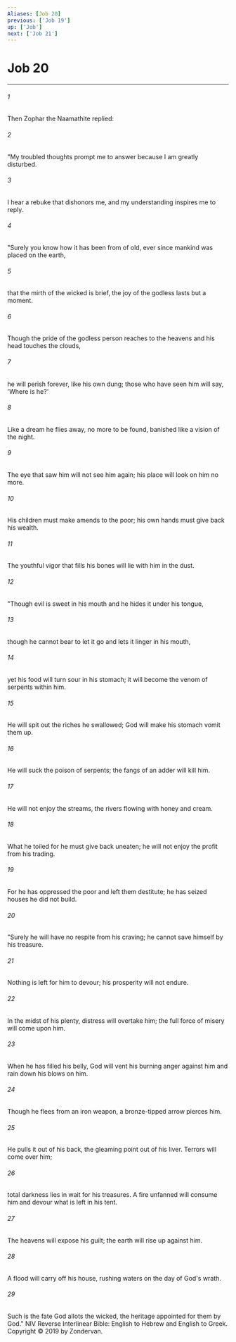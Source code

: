 ```yaml
---
Aliases: [Job 20]
previous: ['Job 19']
up: ['Job']
next: ['Job 21']
---
```

# Job 20

***


###### 1 
Then Zophar the Naamathite replied: 

###### 2 
"My troubled thoughts prompt me to answer because I am greatly disturbed. 

###### 3 
I hear a rebuke that dishonors me, and my understanding inspires me to reply. 

###### 4 
"Surely you know how it has been from of old, ever since mankind was placed on the earth, 

###### 5 
that the mirth of the wicked is brief, the joy of the godless lasts but a moment. 

###### 6 
Though the pride of the godless person reaches to the heavens and his head touches the clouds, 

###### 7 
he will perish forever, like his own dung; those who have seen him will say, 'Where is he?' 

###### 8 
Like a dream he flies away, no more to be found, banished like a vision of the night. 

###### 9 
The eye that saw him will not see him again; his place will look on him no more. 

###### 10 
His children must make amends to the poor; his own hands must give back his wealth. 

###### 11 
The youthful vigor that fills his bones will lie with him in the dust. 

###### 12 
"Though evil is sweet in his mouth and he hides it under his tongue, 

###### 13 
though he cannot bear to let it go and lets it linger in his mouth, 

###### 14 
yet his food will turn sour in his stomach; it will become the venom of serpents within him. 

###### 15 
He will spit out the riches he swallowed; God will make his stomach vomit them up. 

###### 16 
He will suck the poison of serpents; the fangs of an adder will kill him. 

###### 17 
He will not enjoy the streams, the rivers flowing with honey and cream. 

###### 18 
What he toiled for he must give back uneaten; he will not enjoy the profit from his trading. 

###### 19 
For he has oppressed the poor and left them destitute; he has seized houses he did not build. 

###### 20 
"Surely he will have no respite from his craving; he cannot save himself by his treasure. 

###### 21 
Nothing is left for him to devour; his prosperity will not endure. 

###### 22 
In the midst of his plenty, distress will overtake him; the full force of misery will come upon him. 

###### 23 
When he has filled his belly, God will vent his burning anger against him and rain down his blows on him. 

###### 24 
Though he flees from an iron weapon, a bronze-tipped arrow pierces him. 

###### 25 
He pulls it out of his back, the gleaming point out of his liver. Terrors will come over him; 

###### 26 
total darkness lies in wait for his treasures. A fire unfanned will consume him and devour what is left in his tent. 

###### 27 
The heavens will expose his guilt; the earth will rise up against him. 

###### 28 
A flood will carry off his house, rushing waters on the day of God's wrath. 

###### 29 
Such is the fate God allots the wicked, the heritage appointed for them by God." NIV Reverse Interlinear Bible: English to Hebrew and English to Greek. Copyright © 2019 by Zondervan.
